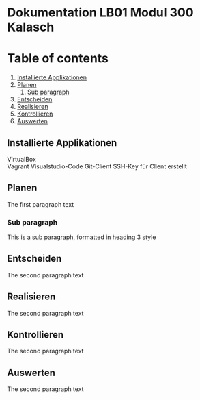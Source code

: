 # Dokumentation LB01 Modul 300 Kalasch

# Table of contents
1. [Installierte Applikationen](#applikationen)
2. [Planen](#paragraph1)
    1. [Sub paragraph](#subparagraph1)
3. [Entscheiden](#paragraph2)
4. [Realisieren](#paragraph3)
5. [Kontrollieren](#paragraph4)
6. [Auswerten](#paragraph5)  

## Installierte Applikationen <a name="applikationen"></a>
VirtualBox  <br>
Vagrant
Visualstudio-Code
Git-Client
SSH-Key für Client erstellt

## Planen <a name="paragraph1"></a>
The first paragraph text

### Sub paragraph <a name="subparagraph1"></a>
This is a sub paragraph, formatted in heading 3 style

## Entscheiden <a name="paragraph2"></a>
The second paragraph text

## Realisieren <a name="paragraph3"></a>
The second paragraph text

## Kontrollieren <a name="paragraph4"></a>
The second paragraph text

## Auswerten <a name="paragraph5"></a>
The second paragraph text
